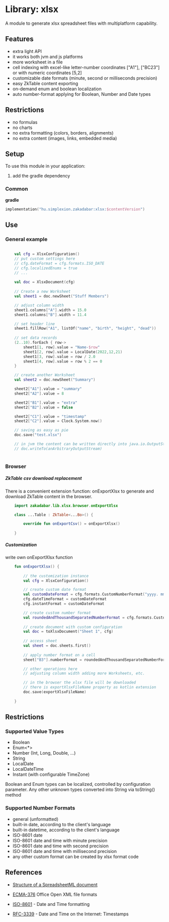 # Library: xlsx

A module to generate xlsx spreadsheet files with multiplatform capability.

## Features
- extra light API
- it works both jvm and js platforms
- more worksheet in a file
- cell indexing with excel-like letter-number coordinates ["A1"], ["BC23"] or with numeric coordinates [5,2]
- customizable date formats (minute, second or milliseconds precision)
- easy ZkTable content exporting
- on-demand enum and boolean localization
- auto number-format applying for Boolean, Number and Date types

## Restrictions
- no formulas
- no charts
- no extra formatting (colors, borders, alignments)
- no extra content (images, links, embedded media)


## Setup

To use this module in your application:

1. add the gradle dependency

### Common
**gradle**

```kotlin
implementation("hu.simplexion.zakadabar:xlsx:$contentVersion")
```

## Use

### General example
```kotlin

    val cfg = XlsxConfiguration()
    // put custom settings here
    // cfg.dateFormat = cfg.formats.ISO_DATE
    // cfg.localizedEnums = true
    // ...
    
    val doc = XlsxDocument(cfg)
    
    // Create a new Worksheet
    val sheet1 = doc.newSheet("Stuff Members")

    // adjust column width
    sheet1.columns["A"].width = 15.0
    sheet1.columns["B"].width = 11.4

    // set header line
    sheet1.fillRow("A1", listOf("name", "birth", "height", "dead"))
    
    // set data records
    (2..10).forEach { row->
        sheet1[1, row].value = "Name-$row"
        sheet1[2, row].value = LocalDate(2022,12,21) 
        sheet1[3, row].value = row / 2.0
        sheet1[4, row].value = row % 2 == 0
    }

    // create another Worksheet
    val sheet2 = doc.newSheet("Summary")

    sheet2["A1"].value = "summary"
    sheet2["A2"].value = 8

    sheet2["B1"].value = "extra"
    sheet2["B2"].value = false

    sheet2["C1"].value = "timestamp"
    sheet2["C2"].value = Clock.System.now()

    // saving as easy as pie
    doc.save("test.xlsx")

    // in jvm the content can be written directly into java.io.OutputStream
    // doc.writeTo(anArbitraryOutputStream)
    
```

### Browser

##### ZkTable csv download replacement

There is a convenient extension function: onExportXlsx to generate and download ZkTable content in the browser.

```kotlin
    import zakadabar.lib.xlsx.browser.onExportXlsx

    class ...Table : ZkTable<...Bo>() {

        override fun onExportCsv() = onExportXlsx()
        
    }
```

##### Customization

write own onExportXlsx function

```kotlin
    fun onExportXlsx() {
    
        // the customization instance
        val cfg = XlsxConfiguration()

        // create custom date format
        val customDateFormat = cfg.formats.CustomNumberFormat("yyyy. mm. dd. hh:mm")
        cfg.dateTimeFormat = customDateFormat
        cfg.instantFormat = customDateFormat

        // create custom number format
        val roundedAndThousandSeparatedNumberFormat = cfg.formats.CustomNumberFormat("#,##0.000")
        
        // create document with custom configuration
        val doc = toXlsxDocument("Sheet 1", cfg)
    
        // access sheet
        val sheet = doc.sheets.first()
    
        // apply number format on a cell
        sheet["B3"].numberFormat = roundedAndThousandSeparatedNumberFormat

        // other operations here
        // adjusting column width adding more Worksheets, etc.

        // in the browser the xlsx file will be downloaded
        // there is exportXlsxFileName property as kotlin extension
        doc.save(exportXlsxFileName)
    
    }
```

## Restrictions
### Supported Value Types
- Boolean
- Enum<*>
- Number (Int, Long, Double, ...)
- String
- LocalDate
- LocalDateTime
- Instant (with configurable TimeZone)

Boolean and Enum types can be localized, controlled by configuration parameter.
Any other unknown types converted into String via toString() method

### Supported Number Formats
- general (unformatted)
- built-in date, according to the client's language
- built-in datetime, according to the client's language
- ISO-8601 date
- ISO-8601 date and time with minute precision
- ISO-8601 date and time with second precision
- ISO-8601 date and time with millisecond precision
- any other custom format can be created by xlsx format code

## References

- [Structure of a SpreadsheetML document](https://learn.microsoft.com/en-us/office/open-xml/structure-of-a-spreadsheetml-document)

- [ECMA-376](https://www.ecma-international.org/publications-and-standards/standards/ecma-376/) Office Open XML file formats

- [ISO-8601](https://en.wikipedia.org/wiki/ISO_8601) - Date and Time formatting

- [RFC-3339](https://www.rfc-editor.org/rfc/rfc3339) - Date and Time on the Internet: Timestamps
